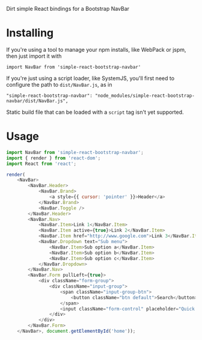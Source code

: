 Dirt simple React bindings for a Bootstrap NavBar

# Installing

If you're using a tool to manage your npm installs, like WebPack or jspm, then just import it with 

`import NavBar from 'simple-react-bootstrap-navbar'`

If you're just using a script loader, like SystemJS, you'll first need to configure the path to `dist/NavBar.js`, as in 

`"simple-react-bootstrap-navbar": "node_modules/simple-react-bootstrap-navbar/dist/NavBar.js",`

Static build file that can be loaded with a `script` tag isn't yet supported.

# Usage

```javascript
import NavBar from 'simple-react-bootstrap-navbar';
import { render } from 'react-dom';
import React from 'react';

render(
    <NavBar>
        <NavBar.Header>
            <NavBar.Brand>
                <a style={{ cursor: 'pointer' }}>Header</a>
            </NavBar.Brand>
            <NavBar.Toggle />
        </NavBar.Header>
        <NavBar.Nav>
            <NavBar.Item>Link 1</NavBar.Item>
            <NavBar.Item active={true}>Link 2</NavBar.Item>
            <NavBar.Item href="http://www.google.com">Link 3</NavBar.Item>
            <NavBar.Dropdown text="Sub menu">
                <NavBar.Item>Sub option a</NavBar.Item>
                <NavBar.Item>Sub option b</NavBar.Item>
                <NavBar.Item>Sub option c</NavBar.Item>
            </NavBar.Dropdown>
        </NavBar.Nav>
        <NavBar.Form pullLeft={true}>
            <div className="form-group">
                <div className="input-group">
                    <span className="input-group-btn">
                        <button className="btn default">Search</button>
                    </span>
                    <input className="form-control" placeholder="Quick title search" />
                </div>
            </div>
        </NavBar.Form>
    </NavBar>, document.getElementById('home'));
```
